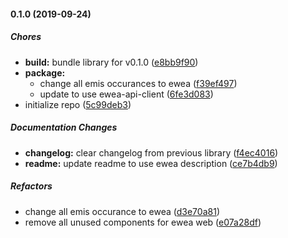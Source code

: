 #### 0.1.0 (2019-09-24)

##### Chores

* **build:**  bundle library for v0.1.0 ([e8bb9f90](https://github.com/CodeTanzania/ewea-api-states/commit/e8bb9f9028f17194ef1432d3de0f9425d23b2bb7))
* **package:**
  *  change all emis occurances to ewea ([f39ef497](https://github.com/CodeTanzania/ewea-api-states/commit/f39ef49788b88a173686d07139cecfe68c80789a))
  *  update to use ewea-api-client ([6fe3d083](https://github.com/CodeTanzania/ewea-api-states/commit/6fe3d0835b933183e0634663ba6f0f43f3f14c69))
*  initialize repo ([5c99deb3](https://github.com/CodeTanzania/ewea-api-states/commit/5c99deb3ca08361e5100bc94bf2dbe5021559b45))

##### Documentation Changes

* **changelog:**  clear changelog from previous library ([f4ec4016](https://github.com/CodeTanzania/ewea-api-states/commit/f4ec4016a80d4f674f20d020498974a62aa90986))
* **readme:**  update readme to use ewea description ([ce7b4db9](https://github.com/CodeTanzania/ewea-api-states/commit/ce7b4db95173274ae3df95fda07e3536e751bc6d))

##### Refactors

*  change all emis occurance to ewea ([d3e70a81](https://github.com/CodeTanzania/ewea-api-states/commit/d3e70a81e33aafb5ea95a9740bab252c0a7f0827))
*  remove all unused components for ewea web ([e07a28df](https://github.com/CodeTanzania/ewea-api-states/commit/e07a28dfbc0d9cfad9f8a080e3c813fbf0a1914c))


